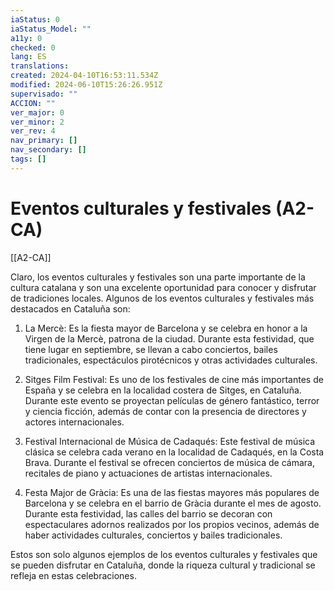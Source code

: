 ```yaml
---
iaStatus: 0
iaStatus_Model: ""
a11y: 0
checked: 0
lang: ES
translations: 
created: 2024-04-10T16:53:11.534Z
modified: 2024-06-10T15:26:26.951Z
supervisado: ""
ACCION: ""
ver_major: 0
ver_minor: 2
ver_rev: 4
nav_primary: []
nav_secondary: []
tags: []
---
```

# Eventos culturales y festivales (A2-CA)

[[A2-CA]]

Claro, los eventos culturales y festivales son una parte importante de la cultura catalana y son una excelente oportunidad para conocer y disfrutar de tradiciones locales. Algunos de los eventos culturales y festivales más destacados en Cataluña son:

1. La Mercè: Es la fiesta mayor de Barcelona y se celebra en honor a la Virgen de la Mercè, patrona de la ciudad. Durante esta festividad, que tiene lugar en septiembre, se llevan a cabo conciertos, bailes tradicionales, espectáculos pirotécnicos y otras actividades culturales.

2. Sitges Film Festival: Es uno de los festivales de cine más importantes de España y se celebra en la localidad costera de Sitges, en Cataluña. Durante este evento se proyectan películas de género fantástico, terror y ciencia ficción, además de contar con la presencia de directores y actores internacionales.

3. Festival Internacional de Música de Cadaqués: Este festival de música clásica se celebra cada verano en la localidad de Cadaqués, en la Costa Brava. Durante el festival se ofrecen conciertos de música de cámara, recitales de piano y actuaciones de artistas internacionales.

4. Festa Major de Gràcia: Es una de las fiestas mayores más populares de Barcelona y se celebra en el barrio de Gràcia durante el mes de agosto. Durante esta festividad, las calles del barrio se decoran con espectaculares adornos realizados por los propios vecinos, además de haber actividades culturales, conciertos y bailes tradicionales.

Estos son solo algunos ejemplos de los eventos culturales y festivales que se pueden disfrutar en Cataluña, donde la riqueza cultural y tradicional se refleja en estas celebraciones.
